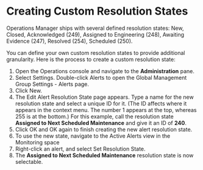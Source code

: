 # Creating Custom Resolution States
Operations Manager ships with several defined resolution states: New, Closed, Acknowledged (249), Assigned to Engineering (248), Awaiting Evidence (247), Resolved (254), Scheduled (250).

You can define your own custom resolution states to provide additional granularity. Here is the process to create a custom resolution state:
1. Open the Operations console and navigate to the **Administration** pane.
1. Select Settings. Double-click Alerts to open the Global Management Group Settings - Alerts page.
1. Click New.
1. The Edit Alert Resolution State page appears. Type a name for the new resolution state and select a unique ID for it. (The ID affects where it appears in the context menu. The number 1 appears at the top, whereas 255 is at the bottom.) For this example, call the resolution state **Assigned to Next Scheduled Maintenance** and give it an ID of **240**.
1. Click OK and OK again to finish creating the new alert resolution state.
1. To use the new state, navigate to the Active Alerts view in the Monitoring space
1. Right-click an alert, and select Set Resolution State.
1. The **Assigned to Next Scheduled Maintenance** resolution state is now selectable.
